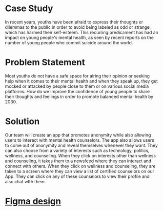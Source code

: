 # Case Study
In recent years, youths have been afraid to express their thoughts or dilemmas to the public in order to avoid being labeled as odd or strange, which has harmed their self-esteem. This recurring predicament has had an impact on young people's mental health, as seen by recent reports on the number of young people who commit suicide around the world.

# Problem Statement
Most youths do not have a safe space for airing their opinion or seeking help when it comes to their mental health and when they speak up, they get mocked or attacked by people close to them or on various social media platforms. How do we improve the confidence of young people to share their thoughts and feelings in order to promote balanced mental health by 2030.

# Solution
Our team will create an app that promotes anonymity while also allowing users to interact with mental health counselors. The app also allows users to come out of anonymity and reveal themselves whenever they want. They can also choose from a variety of interests such as technology, politics, wellness, and counseling. When they click on interests other than wellness and counseling, it takes them to a newsfeed where they can interact and connect with others. When they click on wellness and counseling, they are taken to a screen where they can view a list of certified counselors on our App. They can click on any of these counselors to view their profile and also chat wIth them.

# [Figma design](https://www.figma.com/file/fNYOxEvVnGfy9Ky6KuRxL4/flutter-project?node-id=40%3A23)
